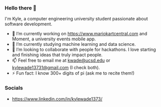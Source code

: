 ### Hello there 👋

I'm Kyle, a computer engineering university student passionate about software development.

- 🔭 I’m currently working on https://www.mariokartcentral.com and Moment, a university events mobile app.
- 🌱 I’m currently studying machine learning and data science.
- 👯 I’m looking to collaborate with people for hackathons. I love starting and finishing ideas that truly impact people.
- 📫 Feel free to email me at kwade@ucsd.edu or kylewade13731@gmail.com (I check both).
- ⚡ Fun fact: I know 300+ digits of pi (ask me to recite them!)

### Socials

- https://www.linkedin.com/in/kylewade1373/

